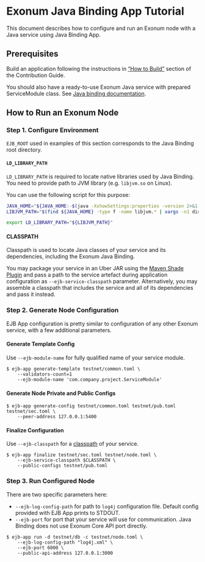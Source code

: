 # Exonum Java Binding App Tutorial
This document describes how to configure and run an Exonum node with a Java service using Java Binding App.

## Prerequisites

Build an application following the instructions in [“How to Build”][how-to-build] section
of the Contribution Guide.

You should also have a ready-to-use Exonum Java service with prepared ServiceModule class.
See [Java binding documentation](https://exonum.com/doc/get-started/java-binding/).

[how-to-build]: https://github.com/exonum/exonum-java-binding/blob/master/CONTRIBUTING.md#how-to-build

## How to Run an Exonum Node

### Step 1. Configure Environment

`EJB_ROOT` used in examples of this section corresponds to the Java Binding root directory.

#### `LD_LIBRARY_PATH`

`LD_LIBRARY_PATH` is required to locate native libraries used by Java Binding.
You need to provide path to JVM library (e.g. `libjvm.so` on Linux).

You can use the following script for this purpose:

```bash
JAVA_HOME="${JAVA_HOME:-$(java -XshowSettings:properties -version 2>&1 > /dev/null | grep 'java.home' | awk '{print $3}')}"
LIBJVM_PATH="$(find ${JAVA_HOME} -type f -name libjvm.* | xargs -n1 dirname)"

export LD_LIBRARY_PATH="${LIBJVM_PATH}"
```

#### CLASSPATH
Classpath is used to locate Java classes of your service and its dependencies, including 
the Exonum Java Binding.

You may package your service in an Uber JAR using 
the [Maven Shade Plugin](https://maven.apache.org/plugins/maven-shade-plugin/index.html)
and pass a path to the service artefact during application configuration as `--ejb-service-classpath`
parameter. Alternatively, you may assemble a classpath that includes the service and all of 
its dependencies and pass it instead.

### Step 2. Generate Node Configuration

EJB App configuration is pretty similar to configuration of any other Exonum service,
with a few additional parameters.

#### Generate Template Config
Use `--ejb-module-name` for fully qualified name of your service module.

```$sh
$ ejb-app generate-template testnet/common.toml \
    --validators-count=1
    --ejb-module-name 'com.company.project.ServiceModule'
```

#### Generate Node Private and Public Configs

```$sh
$ ejb-app generate-config testnet/common.toml testnet/pub.toml testnet/sec.toml \
    --peer-address 127.0.0.1:5400
```

#### Finalize Configuration

Use `--ejb-classpath` for a [classpath](#CLASSPATH) of your service.

```$sh
$ ejb-app finalize testnet/sec.toml testnet/node.toml \
    --ejb-service-classpath $CLASSPATH \
    --public-configs testnet/pub.toml
```

### Step 3. Run Configured Node
There are two specific parameters here:
- `--ejb-log-config-path` for path to `log4j` configuration file.
  Default config provided with EJB App prints to STDOUT.
- `--ejb-port` for port that your service will use for communication.
  Java Binding does not use Exonum Core API port directly.

```$sh
$ ejb-app run -d testnet/db -c testnet/node.toml \
    --ejb-log-config-path "log4j.xml" \
    --ejb-port 6000 \
    --public-api-address 127.0.0.1:3000
```
